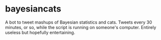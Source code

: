 # bayesiancats

A bot to tweet mashups of Bayesian statistics and cats. Tweets every 30 minutes, or so, while the script is running on someone's computer. Entirely useless but hopefully entertaining.
